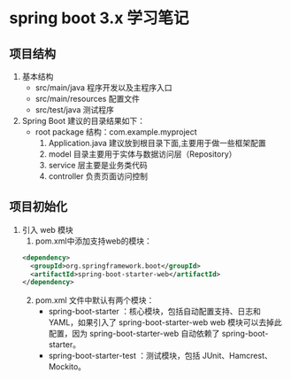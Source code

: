 # spring boot 3.x 学习笔记
## 项目结构
1. 基本结构
   * src/main/java 程序开发以及主程序入口
   * src/main/resources 配置文件
   * src/test/java 测试程序
2. Spring Boot 建议的目录结果如下： 
   * root package 结构：com.example.myproject
     1. Application.java 建议放到根目录下面,主要用于做一些框架配置 
     2. model 目录主要用于实体与数据访问层（Repository） 
     3. service 层主要是业务类代码 
     4. controller 负责页面访问控制
## 项目初始化
1. 引入 web 模块
   1. pom.xml中添加支持web的模块：
   ```xml
   <dependency>
     <groupId>org.springframework.boot</groupId>
     <artifactId>spring-boot-starter-web</artifactId>
   </dependency>
   ```
   2. pom.xml 文件中默认有两个模块：
      * spring-boot-starter ：核心模块，包括自动配置支持、日志和 YAML，如果引入了 spring-boot-starter-web web 模块可以去掉此配置，因为 spring-boot-starter-web 自动依赖了 spring-boot-starter。
      * spring-boot-starter-test ：测试模块，包括 JUnit、Hamcrest、Mockito。



